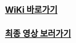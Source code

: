 # [WiKi  바로가기](https://github.com/sujini1002/shopmall_test/wiki)
# [최종 영상 보러가기](https://github.com/sujini1002/shopmall/blob/master/docs/video/shopmall%20%EC%B5%9C%EC%A2%85%EC%98%81%EC%83%81.avi) 
